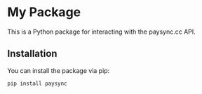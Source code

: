 # My Package

This is a Python package for interacting with the paysync.cc API.

## Installation

You can install the package via pip:

```bash
pip install paysync
